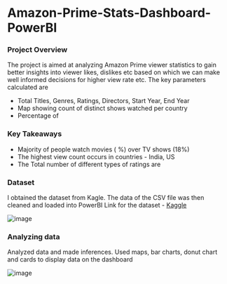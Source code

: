 # Amazon-Prime-Stats-Dashboard-PowerBI
### Project Overview 
The project is aimed at analyzing Amazon Prime viewer statistics to gain better insights into viewer likes, dislikes etc based on which we can make well informed decisions for higher view rate etc.
The key parameters calculated are 
- Total Titles, Genres, Ratings, Directors, Start Year, End Year
- Map showing count of distinct shows watched per country
- Percentage of

### Key Takeaways 
- Majority of people watch movies ( %) over TV shows (18%)
- The highest view count occurs in countries - India, US
- The Total number of different types of ratings are


### Dataset
I obtained the dataset from Kagle. The data of the CSV file was then cleaned and loaded into PowerBI
Link for the dataset - [Kaggle](https://www.kaggle.com/datasets/shivamb/amazon-prime-movies-and-tv-shows)

![image](https://github.com/AwesomeAru/Amazon-Prime-Stats-Dashboard-PowerBI/assets/93476957/934cda6e-5d6a-4e7d-b460-c0b322e68da8)

### Analyzing data 
Analyzed data and made inferences. Used maps, bar charts, donut chart and cards to display data on the dashboard


![image](https://github.com/AwesomeAru/Amazon-Prime-Stats-Dashboard-PowerBI/assets/93476957/f07ed166-f0f2-43a2-9674-9036ddea83f0)



